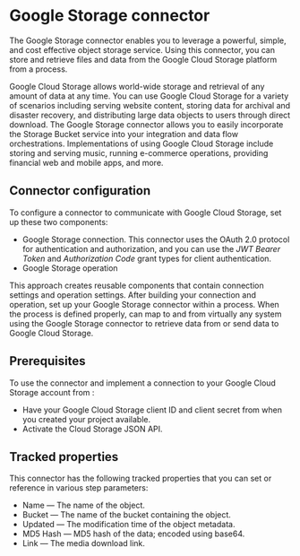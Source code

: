 # Google Storage connector 

<head>
  <meta name="guidename" content="Integration"/>
  <meta name="context" content="GUID-6a6a387c-697c-49b5-b92c-7018f418c53b"/>
</head>


The Google Storage connector enables you to leverage a powerful, simple, and cost effective object storage service. Using this connector, you can store and retrieve files and data from the Google Cloud Storage platform from a process.

Google Cloud Storage allows world-wide storage and retrieval of any amount of data at any time. You can use Google Cloud Storage for a variety of scenarios including serving website content, storing data for archival and disaster recovery, and distributing large data objects to users through direct download. The Google Storage connector allows you to easily incorporate the Storage Bucket service into your integration and data flow orchestrations. Implementations of using Google Cloud Storage include storing and serving music, running e-commerce operations, providing financial web and mobile apps, and more.



## Connector configuration

To configure a connector to communicate with Google Cloud Storage, set up these two components:

-   Google Storage connection. This connector uses the OAuth 2.0 protocol for authentication and authorization, and you can use the *JWT Bearer Token* and *Authorization Code* grant types for client authentication.
-   Google Storage operation

This approach creates reusable components that contain connection settings and operation settings. After building your connection and operation, set up your Google Storage connector within a process. When the process is defined properly, can map to and from virtually any system using the Google Storage connector to retrieve data from or send data to Google Cloud Storage.

## Prerequisites 

To use the connector and implement a connection to your Google Cloud Storage account from :

-   Have your Google Cloud Storage client ID and client secret from when you created your project available.
-   Activate the Cloud Storage JSON API.

## Tracked properties 

This connector has the following tracked properties that you can set or reference in various step parameters:

-   Name — The name of the object.
-   Bucket — The name of the bucket containing the object.
-   Updated — The modification time of the object metadata.
-   MD5 Hash — MD5 hash of the data; encoded using base64.
-   Link — The media download link.